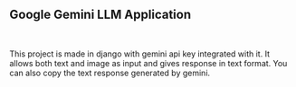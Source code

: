 ## Google Gemini LLM Application

<br>

This project is made in django with gemini api key integrated with it. It allows both text and image as input and gives response in text format. You can also copy the text response generated by gemini.
